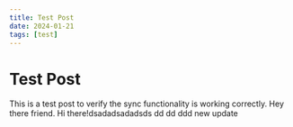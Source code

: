 ```yaml
---
title: Test Post
date: 2024-01-21
tags: [test]
---
```


# Test Post

This is a test post to verify the sync functionality is working correctly.  Hey there friend. Hi there!dsadadsadadsds
dd
dd
ddd
new update
